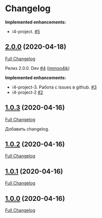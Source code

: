 # Changelog

**Implemented enhancements:**

- i4-project. [\#5](https://github.com/immon4ik/immon4ik_project/issues/5)

## [2.0.0](https://github.com/immon4ik/immon4ik_project/tree/2.0.0) (2020-04-18)

[Full Changelog](https://github.com/immon4ik/immon4ik_project/compare/1.0.3...2.0.0)

Релиз 2.0.0.
Dev [\#4](https://github.com/immon4ik/immon4ik_project/pull/4) ([immon4ik](https://github.com/immon4ik))

**Implemented enhancements:**

- i4-project-3. Работа с issues в github. [\#3](https://github.com/immon4ik/immon4ik_project/issues/3)
- i4-project-2 [\#2](https://github.com/immon4ik/immon4ik_project/issues/2)

## [1.0.3](https://github.com/immon4ik/immon4ik_project/tree/1.0.3) (2020-04-16)

[Full Changelog](https://github.com/immon4ik/immon4ik_project/compare/1.0.2...1.0.3)

Добавить changelog.

## [1.0.2](https://github.com/immon4ik/immon4ik_project/tree/1.0.2) (2020-04-16)

[Full Changelog](https://github.com/immon4ik/immon4ik_project/compare/1.0.1...1.0.2)

## [1.0.1](https://github.com/immon4ik/immon4ik_project/tree/1.0.1) (2020-04-16)

[Full Changelog](https://github.com/immon4ik/immon4ik_project/compare/1.0.0...1.0.1)

## [1.0.0](https://github.com/immon4ik/immon4ik_project/tree/1.0.0) (2020-04-16)

[Full Changelog](https://github.com/immon4ik/immon4ik_project/compare/e0fb8a9bab515b7c818e4d27b1ea1ea94c816aca...1.0.0)
